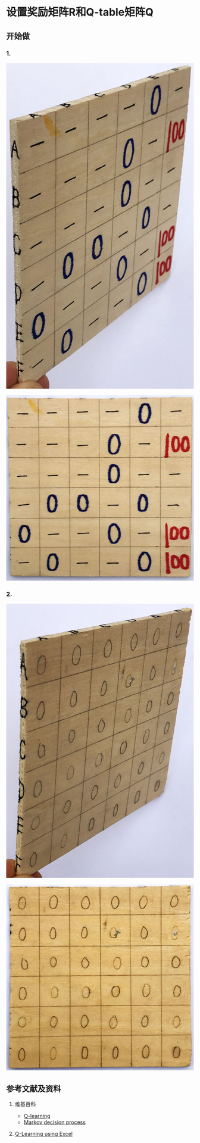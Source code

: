 # 设置奖励矩阵R和Q-table矩阵Q

## 开始做

### 1. 

![](/images/体验Q-Learning的基本原理/设置奖励矩阵R和Q-table矩阵Q/R-matrix-01.jpg)

![](/images/体验Q-Learning的基本原理/设置奖励矩阵R和Q-table矩阵Q/R-matrix-02.jpg)

### 2.

![](/images/体验Q-Learning的基本原理/设置奖励矩阵R和Q-table矩阵Q/Q-matrix-01.jpg)

![](/images/体验Q-Learning的基本原理/设置奖励矩阵R和Q-table矩阵Q/Q-matrix-02.jpg)

## 参考文献及资料

1. 维基百科
	- [Q-learning](https://en.wikipedia.org/wiki/Q-learning) 
	- [Markov decision process](https://en.wikipedia.org/wiki/Markov_decision_process) 

1. [Q-Learning using Excel](https://people.revoledu.com/kardi/tutorial/ReinforcementLearning/Q-Learning-Excel.htm)